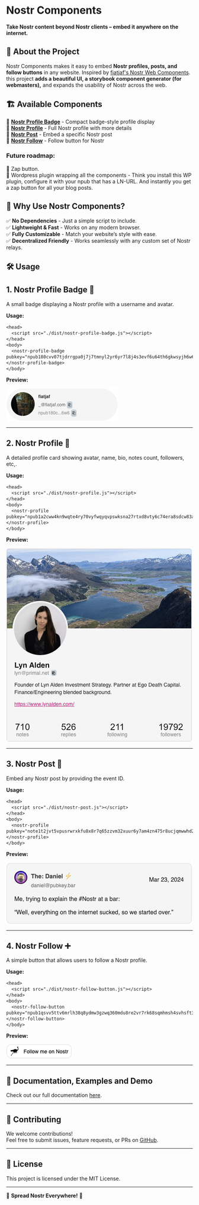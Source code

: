 # Nostr Components

**Take Nostr content beyond Nostr clients – embed it anywhere on the internet.**

## 🚀 About the Project

Nostr Components makes it easy to embed **Nostr profiles, posts, and follow buttons** in any website. Inspired by [fiatjaf's Nostr Web Components](https://unpkg.com/nostr-web-components@0.0.6/demo.html). this project **adds a beautiful UI, a storybook component generator (for webmasters),** and expands the usability of Nostr across the web.

## 🏗️ Available Components

🔹 **[Nostr Profile Badge](#-nostr-profile-badge)** - Compact badge-style profile display  
🔹 **[Nostr Profile](#-nostr-profile)** - Full Nostr profile with more details  
🔹 **[Nostr Post](#-nostr-post)** - Embed a specific Nostr post  
🔹 **[Nostr Follow](#-nostr-follow)** - Follow button for Nostr

### Future roadmap:
🔹 Zap button.  
🔹 Wordpress plugin wrapping all the components - Think you install this WP plugin, configure it with your npub that has a LN-URL. And instantly you get a zap button for all your blog posts.  

## 📌 Why Use Nostr Components?

✅ **No Dependencies** - Just a simple script to include.  
✅ **Lightweight & Fast** - Works on any modern browser.  
✅ **Fully Customizable** - Match your website’s style with ease.  
✅ **Decentralized Friendly** - Works seamlessly with any custom set of Nostr relays.

## 🛠️ Usage

## 1. Nostr Profile Badge 🔖 

A small badge displaying a Nostr profile with a username and avatar.

**Usage:**
```
<head>
  <script src="./dist/nostr-profile-badge.js"></script>
</head>
<body>
  <nostr-profile-badge pubkey="npub180cvv07tjdrrgpa0j7j7tmnyl2yr6yr7l8j4s3evf6u64th6gkwsyjh6w6"></nostr-profile-badge>
</body>
```

**Preview:**

![Preview of profile badge](images/profile-badge-preview.png)

---

## 2. Nostr Profile 👤

A detailed profile card showing avatar, name, bio, notes count, followers, etc,.

**Usage:**

```
<head>
  <script src="./dist/nostr-profile.js"></script>
</head>
<body>
  <nostr-profile pubkey="npub1a2cww4kn9wqte4ry70vyfwqyqvpswksna27rtxd8vty6c74era8sdcw83a"></nostr-profile>
</body>
```

**Preview:**

![Preview of profile](images/profile-preview.png)

---

## 3. Nostr Post 📝 

Embed any Nostr post by providing the event ID.

**Usage:**

```
<head>
  <script src="./dist/nostr-post.js"></script>
</head>
<body>
  <nostr-profile pubkey="note1t2jvt5vpusrwrxkfu8x8r7q65zzvm32xuur6y7am4zn475r8ucjqmwwhd2"></nostr-profile>
</body>
```

**Preview:**

![Preview of post](images/post-preview.png)

---

## 4. Nostr Follow ➕ 

A simple button that allows users to follow a Nostr profile.

**Usage:**

```
<head>
  <script src="./dist/nostr-follow-button.js"></script>
</head>
<body>
  <nostr-follow-button pubkey="npub1qsvv5ttv6mrlh38q8ydmw3gzwq360mdu8re2vr7rk68sqmhmsh4svhsft3"></nostr-follow-button>
</body>
```

**Preview:**

![Preview of follow button](images/follow-button-preview.png)

---

## 📖 Documentation, Examples and Demo

Check out our full documentation [here](https://nostr-components.web.app).  

---

## 🤝 Contributing

We welcome contributions!  
Feel free to submit issues, feature requests, or PRs on [GitHub](https://github.com/saiy2k/nostr-components/issues).

---

## 📝 License

This project is licensed under the MIT License.

---
💙 **Spread Nostr Everywhere!** 🚀
